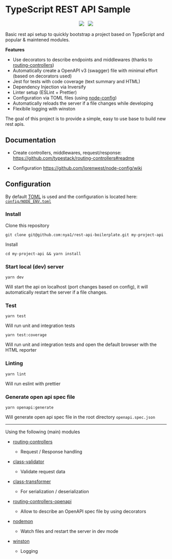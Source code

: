 
# TypeScript REST API Sample

<p align="center">
  <img src="https://github.com/nya1/rest-api-boilerplate/workflows/test%20&%20build/badge.svg">
  &nbsp;
  <img src="https://david-dm.org/nya1/rest-api-boilerplate/status.svg">
</p>

Basic rest api setup to quickly bootstrap a project based on TypeScript and popular & maintened modules.

**Features**

  * Use decorators to describe endpoints and middlewares (thanks to [routing-controllers](https://github.com/typestack/routing-controllers))
  * Automatically create a OpenAPI v3 (swagger) file with minimal effort (based on decorators used)
  * Jest for tests with code coverage (text summary and HTML)
  * Dependency Injection via Inversify
  * Linter setup (ESLint + Prettier)
  * Configuration via TOML files (using [node-config](https://github.com/lorenwest/node-config))
  * Automatically reloads the server if a file changes while developing
  * Flexibile logging with winston


The goal of this project is to provide a simple, easy to use base to build new rest apis.

## Documentation

 * Create controllers, middlewares, request/response: https://github.com/typestack/routing-controllers#readme

 * Configuration https://github.com/lorenwest/node-config/wiki


## Configuration

By default [TOML](https://github.com/toml-lang/toml#example) is used and the configuration is located here: [`config/NODE_ENV.toml`](config/development.toml)


### Install

Clone this repository

`git clone git@github.com:nya1/rest-api-boilerplate.git my-project-api`

Install

`cd my-project-api && yarn install`

### Start local (dev) server

`yarn dev`

Will start the api on localhost (port changes based on config), it will automatically restart the server if a file changes.

### Test

`yarn test`

Will run unit and integration tests

`yarn test:coverage`

Will run unit and integration tests and open the default browser with the HTML reporter

### Linting

`yarn lint`

Will run eslint with prettier

### Generate open api spec file

`yarn openapi:generate`

Will generate open api spec file in the root directory `openapi.spec.json` 

---

Using the following (main) modules

 * [routing-controllers](https://github.com/typestack/routing-controllers)

   * Request / Response handling

 * [class-validator](https://github.com/typestack/class-validator)

   * Validate request data

 * [class-transformer](https://github.com/typestack/class-transformer)

   * For serialization / deserialization

 * [routing-controllers-openapi](https://github.com/epiphone/routing-controllers-openapi)
  
   * Allow to describe an OpenAPI spec file by using decorators

 * [nodemon](https://github.com/remy/nodemon)
  
   * Watch files and restart the server in dev mode

 * [winston](https://github.com/winstonjs/winston)
  
   * Logging

